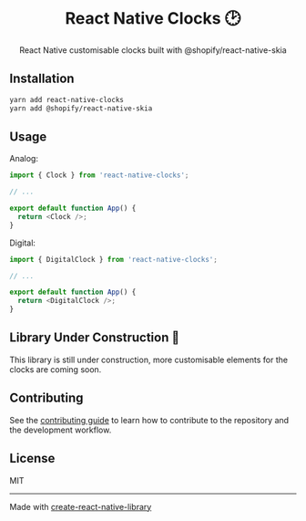 <h1 align="center">React Native Clocks 🕑</h1>

<p align="center">React Native customisable clocks built with @shopify/react-native-skia</p>

## Installation

```sh
yarn add react-native-clocks
yarn add @shopify/react-native-skia
```

## Usage

Analog:

```js
import { Clock } from 'react-native-clocks';

// ...

export default function App() {
  return <Clock />;
}
```

Digital:

```js
import { DigitalClock } from 'react-native-clocks';

// ...

export default function App() {
  return <DigitalClock />;
}
```

## Library Under Construction 🚧

This library is still under construction, more customisable elements for the clocks are coming soon.

## Contributing

See the [contributing guide](CONTRIBUTING.md) to learn how to contribute to the repository and the development workflow.

## License

MIT

---

Made with [create-react-native-library](https://github.com/callstack/react-native-builder-bob)

